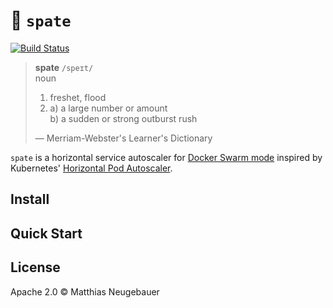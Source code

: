 # :ocean: `spate` 

[![Build Status](https://travis-ci.com/mtneug/spate.svg?token=GBfvMyahwz6qx8tjv3VG&branch=master)](https://travis-ci.com/mtneug/spate)

> **spate** `/speɪt/`  
> noun
>
> 1. freshet, flood
> 2. a) a large number or amount  
>    b) a sudden or strong outburst rush
>
> — Merriam-Webster's Learner's Dictionary

`spate` is a horizontal service autoscaler for [Docker Swarm mode](https://docs.docker.com/engine/swarm/) inspired by Kubernetes' [Horizontal Pod Autoscaler](http://kubernetes.io/docs/user-guide/horizontal-pod-autoscaling/).

## Install

<!-- TODO: Add content -->

## Quick Start

<!-- TODO: Add content -->

## License

Apache 2.0 © Matthias Neugebauer
